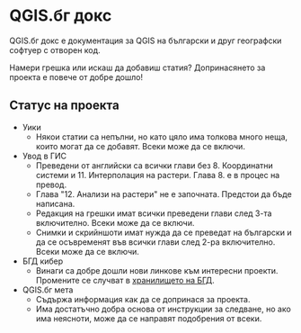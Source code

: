 # QGIS.бг докс

QGIS.бг докс е документация за QGIS на български и друг географски софтуер с отворен код.

Намери грешка или искаш да добавиш статия? Допринасянето за проекта е повече от добре дошло!

## Статус на проекта

- Уики
  - Някои статии са непълни, но като цяло има толкова много неща, които могат да се добавят. Всеки може да се включи.
- Увод в ГИС
  - Преведени от английски са всички глави без 8. Координатни системи и 11. Интерполация на растери. Глава 8. е в процес на превод.
  - Глава "12. Анализи на растери" не е започната. Предстои да бъде написана.
  - Редакция на грешки имат всички преведени глави след 3-та включително. Всеки може да се включи.
  - Снимки и скрийншоти имат нужда да се преведат на български и да се осъвременят във всички глави след 2-ра включително. Всеки може да се включи.
- БГД кибер
  - Винаги са добре дошли нови линкове към интересни проекти. Промените се случват в [хранилището на БГД](https://github.com/geographybg/awesome-gis).
- QGIS.бг мета
  - Съдържа информация как да се допринася за проекта.
  - Има достатъчно добра основа от инструкции за следване, но ако има неясноти, може да се направят подобрения от всеки.

